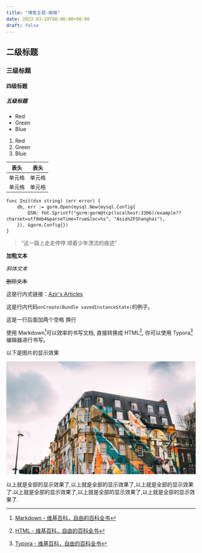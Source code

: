 ```yaml
---
title: "博客主题-蜘蛛"
date: 2023-03-20T08:00:00+08:00
draft: false
---
```


## 二级标题
### 三级标题
#### 四级标题
##### 五级标题


* Red
* Green
* Blue

1. Red
2. Green
3. Blue

| 表头  | 表头  |
|-----|-----|
| 单元格 | 单元格 |
| 单元格 | 单元格 |

```
func Init(dsn string) (err error) {
	db, err := gorm.Open(mysql.New(mysql.Config{
		DSN: fmt.Sprintf("gorm:gorm@tcp(localhost:3306)/example??charset=utf8mb4&parseTime=True&loc=%s", "Asia%2FShanghai"),
	}), &gorm.Config{})
}
```

> “这一路上走走停停 顺着少年漂流的痕迹”

**加粗文本**

*斜体文本*

~~删除文本~~

这是行内式链接：[Azir's Articles](https://example.com/)

这是行内代码`onCreate(Bundle savedInstanceState)`的例子。

这是一行后面加两个空格  换行

使用 Markdown[^1]可以效率的书写文档, 直接转换成 HTML[^2], 你可以使用 Typora[^3] 编辑器进行书写。
[^1]:[Markdown - 维基百科，自由的百科全书](https://zh.wikipedia.org/wiki/Markdown)
[^2]:[HTML - 维基百科，自由的百科全书](https://zh.wikipedia.org/wiki/HTML)
[^3]:[Typora - 维基百科，自由的百科全书](https://zh.wikipedia.org/wiki/Typora)

以下是图片的显示效果

![大图片](5k.heic)

以上就是全部的显示效果了,以上就是全部的显示效果了,以上就是全部的显示效果了.以上就是全部的显示效果了,以上就是全部的显示效果了,以上就是全部的显示效果了.

